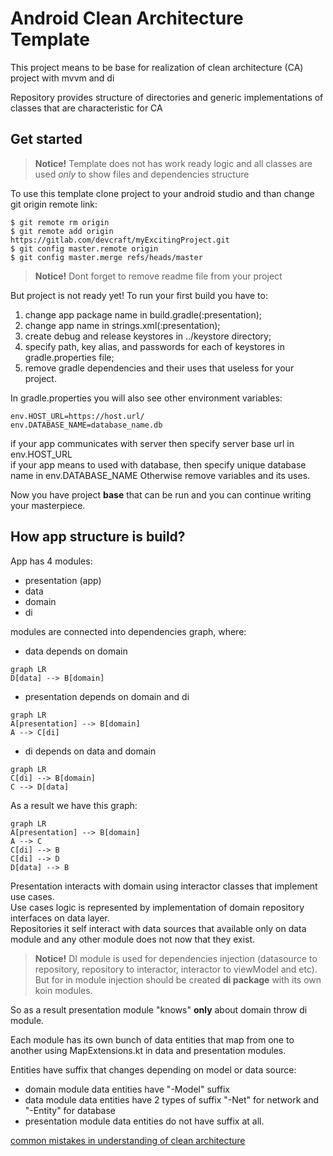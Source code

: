 # Android Clean Architecture Template

This project means to be base for realization of clean architecture (CA) project with mvvm and di

Repository provides structure of directories and generic implementations of classes that are characteristic for CA

## Get started

>**Notice!** Template does not has work ready logic and all classes are used _only_ to show files and dependencies structure

To use this template clone project to your android studio and than change git origin remote link:
```
$ git remote rm origin
$ git remote add origin https://gitlab.com/devcraft/myExcitingProject.git
$ git config master.remote origin
$ git config master.merge refs/heads/master
```
>**Notice!** Dont forget to remove readme file from your project

But project is not ready yet! 
To run your first build you have to:
1. change app package name in build.gradle(:presentation);  
2. change app name in strings.xml(:presentation);
3. create debug and release keystores in ../keystore directory;
4. specify path, key alias, and passwords for each of keystores in gradle.properties file;
5. remove gradle dependencies and their uses that useless for your project. 

In gradle.properties you will also see other environment variables:
```
env.HOST_URL=https://host.url/  
env.DATABASE_NAME=database_name.db
```
if your app communicates with server then specify server base url in env.HOST_URL<br/>
if your app means to used with database, then specify unique database name in env.DATABASE_NAME
Otherwise remove variables and its uses.

Now you have project **base** that can be run and you can continue writing your masterpiece.

##  How app structure is build?

App has 4 modules:

* presentation (app)
* data
* domain
* di

modules are connected into dependencies graph, where:
  * data depends on domain
   ```mermaid
graph LR
D[data] --> B[domain]
```
  * presentation depends on domain and di
 ```mermaid
graph LR
A[presentation] --> B[domain]
A --> C[di]
```
  * di depends on data and domain
   ```mermaid
graph LR
C[di] --> B[domain]
C --> D[data]
```
As a result we have this graph:
```mermaid
graph LR
A[presentation] --> B[domain]
A --> C
C[di] --> B
C[di] --> D
D[data] --> B
```

Presentation interacts with domain using interactor classes that implement use cases.<br/> 
Use cases logic is represented by implementation of domain repository interfaces on data layer.<br/>
Repositories it self interact with data sources that available only on data module  and any other module does not now that they exist.<br/> 

>**Notice!** DI module is used for dependencies injection (datasource to repository, repository to interactor, interactor to viewModel and etc). But for in module injection should be created **di package** with its own koin modules.   

So as a result presentation module "knows" **only**  about domain throw di module.

Each module has its own bunch of data entities that map from one to another using MapExtensions.kt in data and presentation modules.

Entities have suffix that changes depending on model or data source:
 * domain module data entities have "-Model" suffix
 * data module data entities have 2 types of suffix "-Net" for network and "-Entity" for database
 * presentation module data entities do not have suffix at all.             
 
[common mistakes in understanding of clean architecture](https://habr.com/ru/company/mobileup/blog/335382/)

